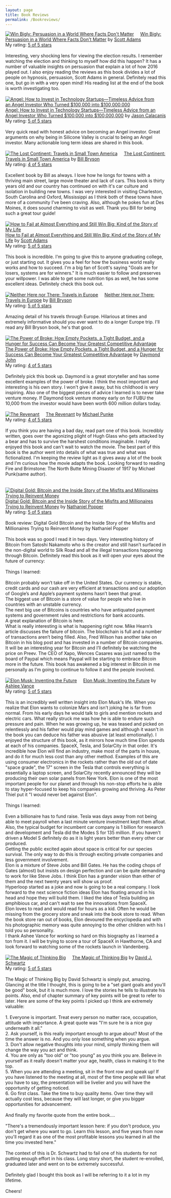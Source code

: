 ```yaml
---
layout: page
title: Book Reviews
permalink: /Bookreviews/
---
```

<a href="https://www.goodreads.com/book/show/34427205-win-bigly" style="float: left; padding-right: 20px"><img border="0" alt="Win Bigly: Persuasion in a World Where Facts Don't Matter" src="https://images.gr-assets.com/books/1498810022m/34427205.jpg" /></a><a href="https://www.goodreads.com/book/show/34427205-win-bigly">Win Bigly: Persuasion in a World Where Facts Don't Matter</a> by <a href="https://www.goodreads.com/author/show/5282.Scott_Adams">Scott Adams</a><br/>
My rating: <a href="https://www.goodreads.com/review/show/2274013185">5 of 5 stars</a><br /><br />
Interesting, very shocking lens for viewing the election results. I remember watching the election and thinking to myself how did this happen? It has a number of valuable insights on persuasion that explain a lot of how 2016 played out. I also enjoy reading the reviews as this book divides a lot of people on hypnosis, persuasion, Scott Adams in general. Definitely read this one, but go in with a very open mind! His reading list at the end of the book is worth investigating too.
<br/><br/>
<a href="https://www.goodreads.com/book/show/32600757-angel" style="float: left; padding-right: 20px"><img border="0" alt="Angel: How to Invest in Technology Startups—Timeless Advice from an Angel Investor Who Turned $100,000 into $100,000,000" src="https://images.gr-assets.com/books/1494987737m/32600757.jpg" /></a><a href="https://www.goodreads.com/book/show/32600757-angel">Angel: How to Invest in Technology Startups—Timeless Advice from an Angel Investor Who Turned $100,000 into $100,000,000</a> by <a href="https://www.goodreads.com/author/show/15967757.Jason_Calacanis">Jason Calacanis</a><br/>
My rating: <a href="https://www.goodreads.com/review/show/2141378058">5 of 5 stars</a><br /><br />
Very quick read with honest advice on becoming an Angel investor. Great arguments on why being in Silicone Valley is crucial to being an Angel investor. Many actionable long term ideas are shared in this book. 
<br/><br/>
<a href="https://www.goodreads.com/book/show/26.The_Lost_Continent" style="float: left; padding-right: 20px"><img border="0" alt="The Lost Continent: Travels in Small Town America" src="https://images.gr-assets.com/books/1404042682m/26.jpg" /></a><a href="https://www.goodreads.com/book/show/26.The_Lost_Continent">The Lost Continent: Travels in Small Town America</a> by <a href="https://www.goodreads.com/author/show/7.Bill_Bryson">Bill Bryson</a><br/>
My rating: <a href="https://www.goodreads.com/review/show/2137872263">4 of 5 stars</a><br /><br />
Excellent book by Bill as always. I love how he longs for towns with a thriving main street, large movie theater and lack of cars. This book is thirty years old and our country has continued on with it's car culture and isolation in building new towns. I was very interested in visiting Charleston, South Carolina and Oxford, Mississippi as I think both of these towns have more of a community I've been craving. Also, although he pokes fun at Des Moines, it does sound charming to visit as well. Thank you Bill for being such a great tour guide!
<br/><br/>
<a href="https://www.goodreads.com/book/show/17859574-how-to-fail-at-almost-everything-and-still-win-big" style="float: left; padding-right: 20px"><img border="0" alt="How to Fail at Almost Everything and Still Win Big: Kind of the Story of My Life" src="https://images.gr-assets.com/books/1369823209m/17859574.jpg" /></a><a href="https://www.goodreads.com/book/show/17859574-how-to-fail-at-almost-everything-and-still-win-big">How to Fail at Almost Everything and Still Win Big: Kind of the Story of My Life</a> by <a href="https://www.goodreads.com/author/show/5282.Scott_Adams">Scott Adams</a><br/>
My rating: <a href="https://www.goodreads.com/review/show/1906927362">5 of 5 stars</a><br /><br />
This book is incredible. I'm going to give this to anyone graduating college, or just starting out. It gives you a feel for how the business world really works and how to succeed. I'm a big fan of Scott's saying "Goals are for losers, systems are for winners." It is much easier to follow and preserves your willpower. I was able to get some nutrition tips as well, he has some excellent ideas. Definitely check this book out.
<br/><br/>
<a href="https://www.goodreads.com/book/show/27.Neither_Here_nor_There" style="float: left; padding-right: 20px"><img border="0" alt="Neither Here nor There: Travels in Europe" src="https://images.gr-assets.com/books/1388187396m/27.jpg" /></a><a href="https://www.goodreads.com/book/show/27.Neither_Here_nor_There">Neither Here nor There: Travels in Europe</a> by <a href="https://www.goodreads.com/author/show/7.Bill_Bryson">Bill Bryson</a><br/>
My rating: <a href="https://www.goodreads.com/review/show/1906922443">5 of 5 stars</a><br /><br />
Amazing detail of his travels through Europe. Hilarious at times and extremely informative should you ever want to do a longer Europe trip. I'll read any Bill Bryson book, he's that good.
<br/><br/>
<a href="https://www.goodreads.com/book/show/25430691-the-power-of-broke" style="float: left; padding-right: 20px"><img border="0" alt="The Power of Broke: How Empty Pockets, a Tight Budget, and a Hunger for Success Can Become Your Greatest Competitive Advantage" src="https://images.gr-assets.com/books/1442840371m/25430691.jpg" /></a><a href="https://www.goodreads.com/book/show/25430691-the-power-of-broke">The Power of Broke: How Empty Pockets, a Tight Budget, and a Hunger for Success Can Become Your Greatest Competitive Advantage</a> by <a href="https://www.goodreads.com/author/show/556241.Daymond_John">Daymond John</a><br/>
My rating: <a href="https://www.goodreads.com/review/show/1882720790">4 of 5 stars</a><br /><br />
Definitely pick this book up. Daymond is a great storyteller and has some excellent examples of the power of broke. I think the most important and interesting is his own story. I won't give it away, but his childhood is very inspiring. Also one of the biggest pieces of advice I learned is to never take venture money. If Daymond took venture money early on for FUBU the 10,000 from the investor would have been worth 600 million dollars today. 
<br/><br/>
<a href="https://www.goodreads.com/book/show/22836957-the-revenant" style="float: left; padding-right: 20px"><img border="0" alt="The Revenant" src="https://images.gr-assets.com/books/1409498796m/22836957.jpg" /></a><a href="https://www.goodreads.com/book/show/22836957-the-revenant">The Revenant</a> by <a href="https://www.goodreads.com/author/show/108318.Michael_Punke">Michael Punke</a><br/>
My rating: <a href="https://www.goodreads.com/review/show/1859791479">4 of 5 stars</a><br /><br />
If you think you are having a bad day, read part one of this book. Incredibly written, goes over the agonizing plight of Hugh Glass who gets attacked by a bear and has to survive the harshest conditions imaginable. I really enjoyed this book and can't wait to watch the movie. The best part of this book is the author went into details of what was true and what was fictionalized. I'm keeping the review light as it gives away a lot of the book and I'm curious how the movie adapts the book. Looking forward to reading Fire and Brimstone: The North Butte Mining Disaster of 1917 by Michael Punk(same author).<br />
<br/><br/>
<a href="https://www.goodreads.com/book/show/23546676-digital-gold" style="float: left; padding-right: 20px"><img border="0" alt="Digital Gold: Bitcoin and the Inside Story of the Misfits and Millionaires Trying to Reinvent Money" src="https://images.gr-assets.com/books/1427384717m/23546676.jpg" /></a><a href="https://www.goodreads.com/book/show/23546676-digital-gold">Digital Gold: Bitcoin and the Inside Story of the Misfits and Millionaires Trying to Reinvent Money</a> by <a href="https://www.goodreads.com/author/show/9831118.Nathaniel_Popper">Nathaniel Popper</a><br/>
My rating: <a href="https://www.goodreads.com/review/show/1506899292">5 of 5 stars</a><br /><br />
Book review: Digital Gold Bitcoin and the Inside Story of the Misfits and Millionaires Trying to Reinvent Money by Nathaniel Popper<br /><br />This book was so good I read it in two days. Very interesting history of Bitcoin from Satoshi Nakamoto who is the creator and still hasn’t surfaced in the non-digital world to Silk Road and all the illegal transactions happening through Bitcoin. Definitely read this book as it will open your eyes about the future of currency:<br /><br />Things I learned:<br /><br />Bitcoin probably won’t take off in the United States. Our currency is stable, credit cards and our cash are very efficient at transactions and our adoption of Google’s and Apple’s payment systems hasn’t been that great.<br />The biggest use of Bitcoin is a store of value for people who live in countries with an unstable currency.<br />The next big use of Bitcoins is countries who have antiquated payment systems and government rules and restrictions for bank accounts.<br />A great explanation of Bitcoin is here.<br />What is really interesting is what is happening right now. Mike Hearn’s article discusses the failure of bitcoin. The blockchain is full and a number of transactions aren’t being filled. Also, Fred Wilson has another take on Bitcoin in his blog post and has invested in a number of Bitcoin companies. It will be an interesting year for Bitcoin and I’ll definitely be watching the price on Preev. The CEO of Xapo, Wences Casares was just named to the board of Paypal which means Paypal will be starting to embrace Bitcoin more in the future. This book has awakened a big interest in Bitcoin in me personally as I’m going to continue to follow it and the people involved.
<br/><br/>
<a href="https://www.goodreads.com/book/show/22543496-elon-musk" style="float: left; padding-right: 20px"><img border="0" alt="Elon Musk: Inventing the Future" src="https://images.gr-assets.com/books/1404411386m/22543496.jpg" /></a><a href="https://www.goodreads.com/book/show/22543496-elon-musk">Elon Musk: Inventing the Future</a> by <a href="https://www.goodreads.com/author/show/761595.Ashlee_Vance">Ashlee Vance</a><br/>
My rating: <a href="https://www.goodreads.com/review/show/1506895931">5 of 5 stars</a><br /><br />
This is an incredibly well written insight into Elon Musk's life. When you realize that Elon wants to colonize Mars and isn't joking he is far from normal. From his early days he would talk to girls and mention rockets and electric cars. What really struck me was how he is able to endure such pressure and pain. When he was growing up, he was teased and picked on relentlessly and his father would play mind games and although it wasn't in the book you can deduce his father was abusive (at least emotionally). I enjoyed the structure of this book, as it mirrors how much time Elon spends at each of his companies. SpaceX, Tesla, and SolarCity in that order. It's incredible how Elon will find an industry, make most of the parts in house, and do it for much less cost than any other method. Examples of this are using consumer electronics in the rockets rather than the old out of date "space grade", the 17" screen in the Tesla that controls everything is essentially a laptop screen, and SolarCity recently announced they will be producing their own solar panels from New York. Elon is one of the most important people for our planet and through his non-stop efforts he is able to stay hyper-focused to keep his companies growing and thriving. As Peter Thiel put it "I would never bet against Elon".<br /><br />Things I learned:<br /><br />Even a billionaire has to fund raise. Tesla was days away from not being able to meet payroll when a last minute venture investment kept them afloat. Also, the typical budget for incumbent car company is 1 billion for research and development and Tesla did the Modes S for 135 million. If you haven't driven a Model S definitely do as it is light years better than every other car produced.<br />Getting the public excited again about space is critical for our species survival. The only way to do this is through exciting private companies and less government involvement.<br />Elon is a mixture of Steve Jobs and Bill Gates. He has the coding chops of Gates (almost) but insists on design perfection and can be quite demanding to work for like Steve Jobs. I think Elon has a grander vision than either of them and the next twenty years will show us proof.<br />Hyperloop started as a joke and now is going to be a real company. I look forward to the next science fiction ideas Elon has floating around in his head and hope they will build them. I liked the idea of Tesla building an amphibious car, and can't wait to see the innovations from SpaceX.<br />Elon loves to read and would read for hours as a kid. Often he would be missing from the grocery store and sneak into the book store to read. When the book store ran out of books, Elon devoured the encyclopedia and with his photographic memory was quite annoying to the other children with his I told you so personality.<br />I thank Ashee Vance for working so hard on this biography as I learned a ton from it. I will be trying to score a tour of SpaceX in Hawthorne, CA and look forward to watching some of the rockets launch in Vandenberg.
<br/><br/>
<a href="https://www.goodreads.com/book/show/759945.The_Magic_of_Thinking_Big" style="float: left; padding-right: 20px"><img border="0" alt="The Magic of Thinking Big" src="https://images.gr-assets.com/books/1404632064m/759945.jpg" /></a><a href="https://www.goodreads.com/book/show/759945.The_Magic_of_Thinking_Big">The Magic of Thinking Big</a> by <a href="https://www.goodreads.com/author/show/4835679.David_J_Schwartz">David J. Schwartz</a><br/>
My rating: <a href="https://www.goodreads.com/review/show/1484983238">5 of 5 stars</a><br /><br />
The Magic of Thinking Big by David Schwartz is simply put, amazing. Glancing at the title I thought, this is going to be a "set giant goals and you'll be good" book, but it is much more. I love the stories he tells to illustrate his points. Also, end of chapter summary of key points will be great to refer to later. Here are some of the key points I picked up I think are extremely valuable:<br /><br />1. Everyone is important. Treat every person no matter race, occupation, attitude with importance. A great quote was "I'm sure he is a nice guy underneath it all."<br />2. Ask yourself, is this really important enough to argue about? Most of the time the answer is no. And you only lose something when you argue.<br />3. Don't allow negative thoughts into your mind, simply thinking them will change the way you act and think.<br />4. You are only as "too old" or "too young" as you think you are. Believe in yourself as it really doesn't matter your age, health, class in making it to the top.<br />5. When you are attending a meeting, sit in the front row and speak up! If you have listened to the meeting at all, most of the time people will like what you have to say, the presentation will be livelier and you will have the opportunity of getting noticed.<br />6. Go first class. Take the time to buy quality items. Over time they will actually cost less, because they will last longer, or give you bigger opportunities for advancement.<br /><br />And finally my favorite quote from the entire book....<br /><br />"There's a tremendously important lesson here: if you don't produce, you don't get where you want to go. Learn this lesson, and five years from now you'll regard it as one of the most profitable lessons you learned in all the time you invested here."<br /><br />The context of this is Dr. Schwartz had to fail one of his students for not putting enough effort in his class. Long story short, the student re-enrolled, graduated later and went on to be extremely successful.<br /><br />Definitely glad I bought this book as I will be referring to it a lot in my lifetime. <br /><br />Cheers!
<br/><br/>
